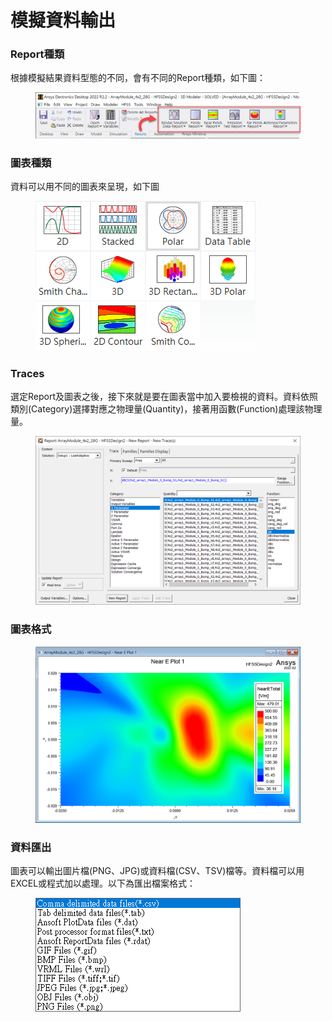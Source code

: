 # 模擬資料輸出

### Report種類

根據模擬結果資料型態的不同，會有不同的Report種類，如下圖：

<figure><img src="../.gitbook/assets/image (1) (4).png" alt=""><figcaption></figcaption></figure>

### 圖表種類

資料可以用不同的圖表來呈現，如下圖

<figure><img src="../.gitbook/assets/image (3) (3).png" alt=""><figcaption></figcaption></figure>

### Traces

選定Report及圖表之後，接下來就是要在圖表當中加入要檢視的資料。資料依照類別(Category)選擇對應之物理量(Quantity)，接著用函數(Function)處理該物理量。

<figure><img src="../.gitbook/assets/image (17).png" alt=""><figcaption></figcaption></figure>

### 圖表格式

<figure><img src="../.gitbook/assets/image (11).png" alt=""><figcaption></figcaption></figure>

### 資料匯出

圖表可以輸出圖片檔(PNG、JPG)或資料檔(CSV、TSV)檔等。資料檔可以用EXCEL或程式加以處理。以下為匯出檔案格式：

<figure><img src="../.gitbook/assets/image.png" alt=""><figcaption></figcaption></figure>

